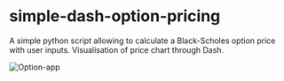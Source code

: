 # simple-dash-option-pricing
A simple python script allowing to calculate a Black-Scholes option price with user inputs. Visualisation of price chart through Dash.

![Option-app](https://user-images.githubusercontent.com/112803629/189531149-4c685b91-8599-4915-ba31-a9c8fb457aa5.jpg)
